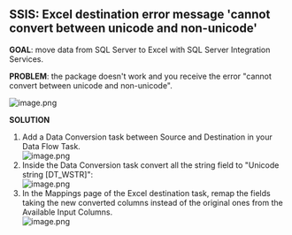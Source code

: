 ## SSIS: Excel destination error message 'cannot convert between unicode and non-unicode'

**GOAL**: move data from SQL Server to Excel with SQL Server Integration Services.  

**PROBLEM**: the package doesn't work and you receive the error "cannot convert between unicode and non-unicode".  

![image.png](https://cdn.hashnode.com/res/hashnode/image/upload/v1627633244646/Yx65i9-MXx.png)

**SOLUTION**
1. Add a Data Conversion task between Source and Destination in your Data Flow Task.  
![image.png](https://cdn.hashnode.com/res/hashnode/image/upload/v1627633257713/ap59eRx8x.png)
1. Inside the Data Conversion task convert all the string field to "Unicode string [DT_WSTR]":  
![image.png](https://cdn.hashnode.com/res/hashnode/image/upload/v1627633271954/5_s3Z9o1R.png)
1. In the Mappings page of the Excel destination task, remap the fields taking the new converted columns instead of the original ones from the Available Input Columns.  
![image.png](https://cdn.hashnode.com/res/hashnode/image/upload/v1627633281301/ATceRAYsG.png)